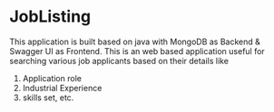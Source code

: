 # JobListing
This application is built based on java with MongoDB as Backend & Swagger UI as Frontend.
This is an web based application useful for searching various job applicants based on their details like 
1. Application role
2. Industrial Experience
3. skills set, etc.


